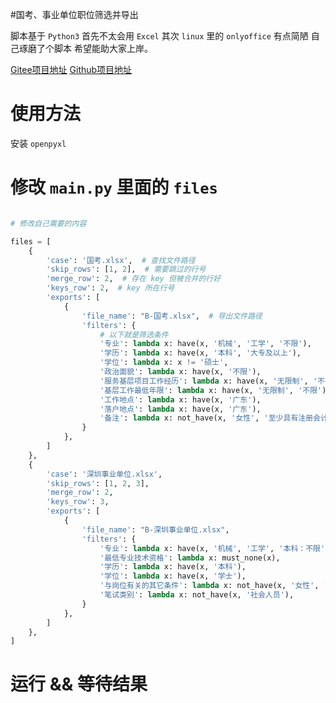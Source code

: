 #国考、事业单位职位筛选并导出

脚本基于 `Python3`
首先不太会用 `Excel` 其次 `linux` 里的 `onlyoffice` 有点简陋 自己琢磨了个脚本 希望能助大家上岸。

[Gitee项目地址](https://gitee.com/danyow/py_excel_filter)
[Github项目地址](https://github.com/danyow/py_excel_filter)


# 使用方法

安装 `openpyxl`

# 修改 `main.py` 里面的 `files`

```python

# 修改自己需要的内容

files = [
    {
        'case': '国考.xlsx',  # 查找文件路径
        'skip_rows': [1, 2],  # 需要跳过的行号
        'merge_row': 2,  # 存在 key 但被合并的行好
        'keys_row': 2,  # key 所在行号
        'exports': [
            {
                'file_name': "B-国考.xlsx",  # 导出文件路径
                'filters': {
                    # 以下就是筛选条件
                    '专业': lambda x: have(x, '机械', '工学', '不限'),
                    '学历': lambda x: have(x, '本科', '大专及以上'),
                    '学位': lambda x: x != '硕士',
                    '政治面貌': lambda x: have(x, '不限'),
                    '服务基层项目工作经历': lambda x: have(x, '无限制', '不限'),
                    '基层工作最低年限': lambda x: have(x, '无限制', '不限'),
                    '工作地点': lambda x: have(x, '广东'),
                    '落户地点': lambda x: have(x, '广东'),
                    '备注': lambda x: not_have(x, '女性', '至少具有注册会计师', '大学英语'),
                }
            },
        ]
    },
    {
        'case': '深圳事业单位.xlsx',
        'skip_rows': [1, 2, 3],
        'merge_row': 2,
        'keys_row': 3,
        'exports': [
            {
                'file_name': "B-深圳事业单位.xlsx",
                'filters': {
                    '专业': lambda x: have(x, '机械', '工学', '本科：不限'),
                    '最低专业技术资格': lambda x: must_none(x),
                    '学历': lambda x: have(x, '本科'),
                    '学位': lambda x: have(x, '学士'),
                    '与岗位有关的其它条件': lambda x: not_have(x, '女性', '中共党员', '证', '资格'),
                    '笔试类别': lambda x: not_have(x, '社会人员'),
                }
            },
        ]
    },
]
```

# 运行 && 等待结果